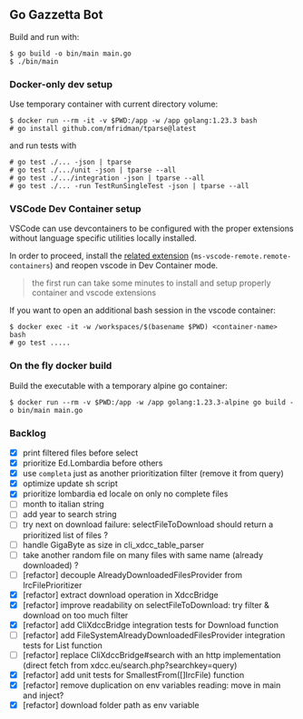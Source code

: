 ## Go Gazzetta Bot

Build and run with:

```
$ go build -o bin/main main.go
$ ./bin/main
```

### Docker-only dev setup

Use temporary container with current directory volume:

```
$ docker run --rm -it -v $PWD:/app -w /app golang:1.23.3 bash
# go install github.com/mfridman/tparse@latest
```

and run tests with
```
# go test ./... -json | tparse
# go test ./.../unit -json | tparse --all
# go test ./.../integration -json | tparse --all
# go test ./... -run TestRunSingleTest -json | tparse --all
```

### VSCode Dev Container setup

VSCode can use devcontainers to be configured with the proper extensions without language specific utilities locally installed.

In order to proceed, install the [related extension](https://marketplace.visualstudio.com/items?itemName=ms-vscode-remote.remote-containers) (`ms-vscode-remote.remote-containers`) and reopen vscode in Dev Container mode.

> the first run can take some minutes to install and setup properly container and vscode extensions

If you want to open an additional bash session in the vscode container:

```
$ docker exec -it -w /workspaces/$(basename $PWD) <container-name> bash
# go test .....
```

### On the fly docker build

Build the executable with a temporary alpine go container:

```
$ docker run --rm -v $PWD:/app -w /app golang:1.23.3-alpine go build -o bin/main main.go
```

### Backlog

- [x] print filtered files before select
- [x] prioritize Ed.Lombardia before others
- [x] use `completa` just as another prioritization filter (remove it from query)
- [x] optimize update sh script
- [x] prioritize lombardia ed locale on only no complete files
- [ ] month to italian string
- [ ] add year to search string
- [ ] try next on download failure: selectFileToDownload should return a prioritized list of files ?
- [ ] handle GigaByte as size in cli_xdcc_table_parser
- [ ] take another random file on many files with same name (already downloaded) ?
- [ ] [refactor] decouple AlreadyDownloadedFilesProvider from IrcFilePrioritizer
- [x] [refactor] extract download operation in XdccBridge
- [x] [refactor] improve readability on selectFileToDownload: try filter & download on too much filter
- [x] [refactor] add CliXdccBridge integration tests for Download function
- [ ] [refactor] add FileSystemAlreadyDownloadedFilesProvider integration tests for List function
- [ ] [refactor] replace CliXdccBridge#search with an http implementation (direct fetch from xdcc.eu/search.php?searchkey=query)
- [x] [refactor] add unit tests for SmallestFrom([]IrcFile) function
- [x] [refactor] remove duplication on env variables reading: move in main and inject?
- [x] [refactor] download folder path as env variable
